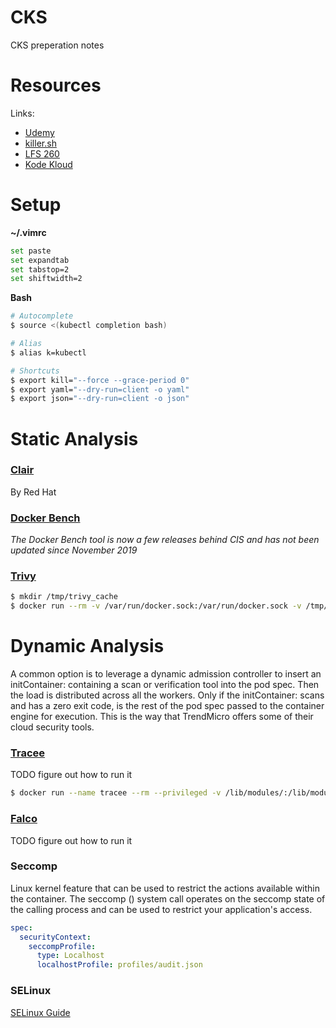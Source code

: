 # CKS

CKS preperation notes

# Resources

Links:
* [Udemy](https://www.udemy.com/course/certified-kubernetes-security-specialist/)
* [killer.sh](https://killer.sh/)
* [LFS 260](https://training.linuxfoundation.org/training/kubernetes-security-essentials-lfs260/)
* [Kode Kloud](https://kodekloud.com/)

# Setup

**~/.vimrc**

```bash
set paste
set expandtab
set tabstop=2
set shiftwidth=2
```

**Bash**

```bash
# Autocomplete
$ source <(kubectl completion bash)

# Alias 
$ alias k=kubectl

# Shortcuts
$ export kill="--force --grace-period 0"
$ export yaml="--dry-run=client -o yaml"
$ export json="--dry-run=client -o json"
```

# Static Analysis

### [Clair](https://github.com/quay/clair) 

By Red Hat

### [Docker Bench](https://github.com/docker/docker-bench-security) 

*The Docker Bench tool is now a few releases behind CIS and has not been updated since November 2019*

### [Trivy](https://github.com/aquasecurity/trivy)

```bash
$ mkdir /tmp/trivy_cache
$ docker run --rm -v /var/run/docker.sock:/var/run/docker.sock -v /tmp/trivy_cache:/root/.cache/ aquasec/trivy python:3.4-alpine
```

# Dynamic Analysis

A common option is to leverage a dynamic admission controller to insert an initContainer: containing a scan or verification tool into the pod spec. Then the load is distributed across all the workers. Only if the initContainer: scans and has a zero exit code, is the rest of the pod spec passed to the container engine for execution. This is the way that TrendMicro offers some of their cloud security tools.

### [Tracee](https://github.com/aquasecurity/tracee)

TODO figure out how to run it
```bash
$ docker run --name tracee --rm --privileged -v /lib/modules/:/lib/modules/:ro -v /usr/src:/usr/src:ro -v /tmp/tracee:/tmp/tracee aquasec/tracee:latest
```

### [Falco](https://falco.org/docs/)

TODO figure out how to run it

### Seccomp

Linux kernel feature that can be used to restrict the actions available within the container. The seccomp () system call operates on the seccomp state of the calling process and can be used to restrict your application's access.

```yaml
spec:
  securityContext:
    seccompProfile:
      type: Localhost
      localhostProfile: profiles/audit.json
```

### SELinux

[SELinux Guide](https://access.redhat.com/documentation/en-us/red_hat_enterprise_linux/7/html/selinux_users_and_administrators_guide/index)
